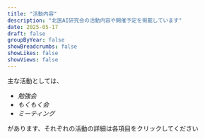 ```yaml
---
title: "活動内容"
description: "北医AI研究会の活動内容や開催予定を掲載しています"
date: 2025-05-17
draft: false
groupByYear: false
showBreadcrumbs: false
showLikes: false
showViews: false
---
```

  

主な活動としては、
- *勉強会*
- *もくもく会*
- *ミーティング*  

があります、それぞれの活動の詳細は各項目をクリックしてください
